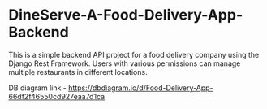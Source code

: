 # DineServe-A-Food-Delivery-App-Backend
This is a simple backend API project for a food delivery company using the Django Rest Framework. Users with various permissions can manage multiple restaurants in different locations.

DB diagram link - https://dbdiagram.io/d/Food-Delivery-App-66df2f46550cd927eaa7d1ca